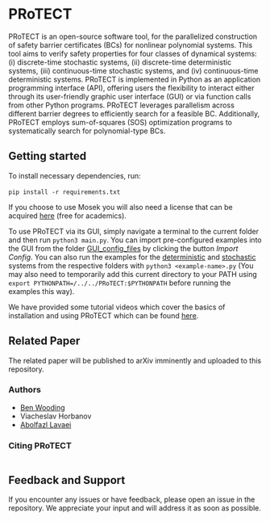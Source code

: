 # PRoTECT

PRoTECT is an open-source software tool, for the parallelized
construction of safety barrier certificates (BCs) for nonlinear polynomial systems. This tool aims to verify safety properties for four classes of dynamical systems: (i) discrete-time stochastic systems, (ii) discrete-time deterministic systems, (iii) continuous-time stochastic systems, and (iv) continuous-time deterministic systems. PRoTECT is implemented in Python as an application programming interface (API), offering users the flexibility to interact either through its user-friendly graphic user interface (GUI) or via function calls from other Python programs. PRoTECT leverages parallelism across different barrier degrees to efficiently search for
a feasible BC. Additionally, PRoTECT employs sum-of-squares (SOS) optimization programs to systematically search for polynomial-type BCs.

## Getting started

To install necessary dependencies, run: <br><br>`pip install -r requirements.txt`

If you choose to use Mosek you will also need a license that can be acquired [here](https://www.mosek.com/license/request/?i=acp) (free for academics).

To use PRoTECT via its GUI, simply navigate a terminal to the current folder and then run `python3 main.py`. You can import pre-configured examples into the GUI from the folder [GUI_config_files](./ex/GUI_config_files/) by clicking the button *Import Config*. You can also run the examples for the [deterministic](./ex/benchmarks-deterministic/PRoTECT-versions/) and [stochastic](./ex/benchmarks-stochastic/) systems from the respective folders with `python3 <example-name>.py` (You may also need to temporarily add this current directory to your PATH using `export PYTHONPATH=/../../PRoTECT:$PYTHONPATH` before running the examples this way). 

We have provided some tutorial videos which cover the basics of installation and using PRoTECT which can be found [here]().

## Related Paper

The related paper will be published to arXiv imminently and uploaded to this repository.

### Authors
- [Ben Wooding](https://woodingben.com)
- Viacheslav Horbanov
- [Abolfazl Lavaei](https://lavaei-cps.de/)

### Citing PRoTECT
```

```

## Feedback and Support
If you encounter any issues or have feedback, please open an issue in the repository. We appreciate your input and will address it as soon as possible.